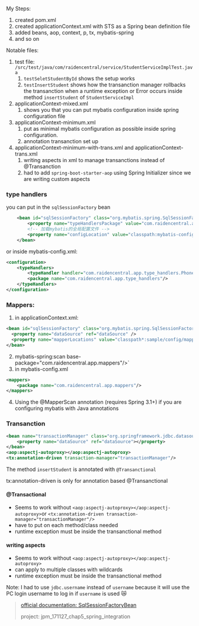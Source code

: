 My Steps:

1. created pom.xml
2. created applicationContext.xml with STS as a Spring bean definition file
3. added beans, aop, context, p, tx, mybatis-spring
4. and so on

Notable files:

1. test file: `/src/test/java/com/raidencentral/service/StudentServiceImplTest.java`
   1. `testSeletStudentById` shows the setup works
   2. `testInsertStudent` shows how the transanction manager rollbacks the transanction when a runtime exception or Error occurs inside method `insertStudent` of `StudentServiceImpl`
2. applicationContext-mixed.xml
   1. shows you that you can put mybatis configuration inside spring configuration file
3. applicationContext-minimum.xml
   1. put as minimal mybatis configuration as possible inside spring configuration.
   2. annotation transanction set up
4. applicationContext-minimum-with-trans.xml and applicationContext-trans.xml
   1. writing aspects in xml to manage transanctions instead of @Transanction
   2. had to add `spring-boot-starter-aop` using Spring Initializer since we are writing custom aspects

### type handlers

you can put in the `sqlSessionFactory` bean

```xml
	<bean id="sqlSessionFactory" class="org.mybatis.spring.SqlSessionFactoryBean">
		<property name="typeHandlersPackage" value="com.raidencentral.app.type_handlers"></property>
		<!-- 加载mybatis的全局配置文件 -->
		<property name="configLocation" value="classpath:mybatis-config.xml" />
	</bean>
```

or inside mybatis-config.xml:

```xml
<configuration>
	<typeHandlers>
		<typeHandler handler="com.raidencentral.app.type_handlers.PhoneNumberTypeHandler"/>
		<package name="com.raidencentral.app.type_handlers"/>
	</typeHandlers>
</configuration>
```

### Mappers:

1. in applicationContext.xml:

```xml
<bean id="sqlSessionFactory" class="org.mybatis.spring.SqlSessionFactoryBean">
  <property name="dataSource" ref="dataSource" />
  <property name="mapperLocations" value="classpath*:sample/config/mappers/**/*.xml" />
</bean>
```

2. mybatis-spring:scan base-package="com.raidencentral.app.mappers"/>`
3. in mybatis-config.xml

```xml
<mappers>
	<package name="com.raidencentral.app.mappers"/>
</mappers>
```

4. Using the @MapperScan annotation (requires Spring 3.1+) if you are configuring mybatis with Java annotations

### Transanction

```xml
<bean name="transactionManager" class="org.springframework.jdbc.datasource.DataSourceTransactionManager">
	<property name="dataSource" ref="dataSource"></property>
</bean>
<aop:aspectj-autoproxy></aop:aspectj-autoproxy>
<tx:annotation-driven transaction-manager="transactionManager"/>
```

The method `insertStudent` is annotated with `@Transanctional`

tx:annotation-driven is only for annotation based @Transanctional

#### @Transactional

- Seems to work without `<aop:aspectj-autoproxy></aop:aspectj-autoproxy>`or `<tx:annotation-driven transaction-manager="transactionManager"/>`
- have to put on each method/class needed
- runtime exception must be inside the transanctional method

#### writing aspects

- Seems to work without `<aop:aspectj-autoproxy></aop:aspectj-autoproxy>`
- can apply to multiple classes with wildcards
- runtime exception must be inside the transanctional method

Note: I had to use `jdbc.username` instead of `username` because it will use the PC login username to log in if `username` is used :crying_cat_face:

> [official documentation: SqlSessionFactoryBean](http://www.mybatis.org/spring/factorybean.html)
>
> project: jpm_171127_chap5_spring_integration



